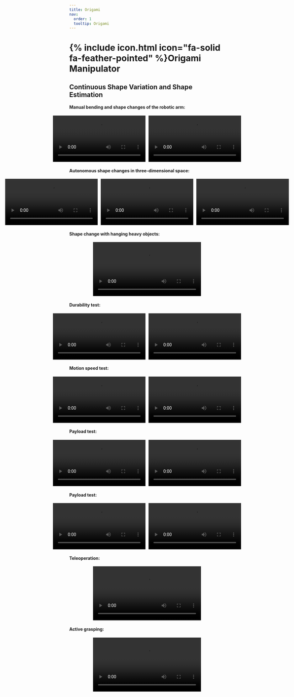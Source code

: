 ```yaml
---
title: Origami
nav:
  order: 1
  tooltip: Origami
---
```


# {% include icon.html icon="fa-solid fa-feather-pointed" %}Origami Manipulator

## Continuous Shape Variation and Shape Estimation

#### Manual bending and shape changes of the robotic arm:

<div style="display: flex; justify-content: center; gap: 10px;">
  <video width="350" controls>
    <source id="mp4" src="./0_1-manual_manipulation.mp4" type="video/mp4">
  </video>
  <video width="350" controls>
    <source id="mp4" src="./1_2-2D_shape_transition.mp4" type="video/mp4">
  </video>
</div>

 
#### Autonomous shape changes in three-dimensional space:
 
<div style="display: flex; justify-content: center; gap: 10px;">
  <video width="300" controls>
    <source id="mp4" src="./1-3-3D_singleSection_2.mp4" type="video/mp4">
  </video>
  <video width="300" controls>
    <source id="mp4" src="./1-3-3D_singleSection_3.mp4" type="video/mp4">
  </video>
  <video width="300" controls>
    <source id="mp4" src="./2-3-3D_multi-section.mp4" type="video/mp4">
  </video>
</div>


####  Shape change with hanging heavy objects:

<div style="display: flex; justify-content: center; gap: 10px;">
  <video width="350" controls>
    <source id="mp4" src="./3-3-3D_multi-section_loading.mp4" type="video/mp4">
  </video>
</div>
 

####  Durability test:

<div style="display: flex; justify-content: center; gap: 10px;">
  <video width="350" controls>
    <source id="mp4" src="./4-durability-1.mp4" type="video/mp4">
  </video>
  <video width="350" controls>
    <source id="mp4" src="./4-durability-2.mp4" type="video/mp4">
  </video>
</div>


####  Motion speed test:

<div style="display: flex; justify-content: center; gap: 10px;">
  <video width="350" controls>
    <source id="mp4" src="./5-speed_test-1.mp4" type="video/mp4">
  </video>
  <video width="350" controls>
    <source id="mp4" src="./5-speed_test-2.mp4" type="video/mp4">
  </video>
</div>


####  Payload test:

<div style="display: flex; justify-content: center; gap: 10px;">
  <video width="350" controls>
    <source id="mp4" src="./6-payload-1.mp4" type="video/mp4">
  </video>
  <video width="350" controls>
    <source id="mp4" src="./6-payload-2.mp4" type="video/mp4">
  </video>
</div>


####  Payload test:

<div style="display: flex; justify-content: center; gap: 10px;">
  <video width="350" controls>
    <source id="mp4" src="./6-payload-1.mp4" type="video/mp4">
  </video>
  <video width="350" controls>
    <source id="mp4" src="./6-payload-2.mp4" type="video/mp4">
  </video>
</div>


####  Teleoperation:

<div style="display: flex; justify-content: center; gap: 10px;">
  <video width="350" controls>
    <source id="mp4" src="./7-teleoperation.mp4" type="video/mp4">
  </video>
</div>


####  Active grasping:

<div style="display: flex; justify-content: center; gap: 10px;">
  <video width="350" controls>
    <source id="mp4" src="./8-grasping-1.mp4" type="video/mp4">
  </video>
</div>
